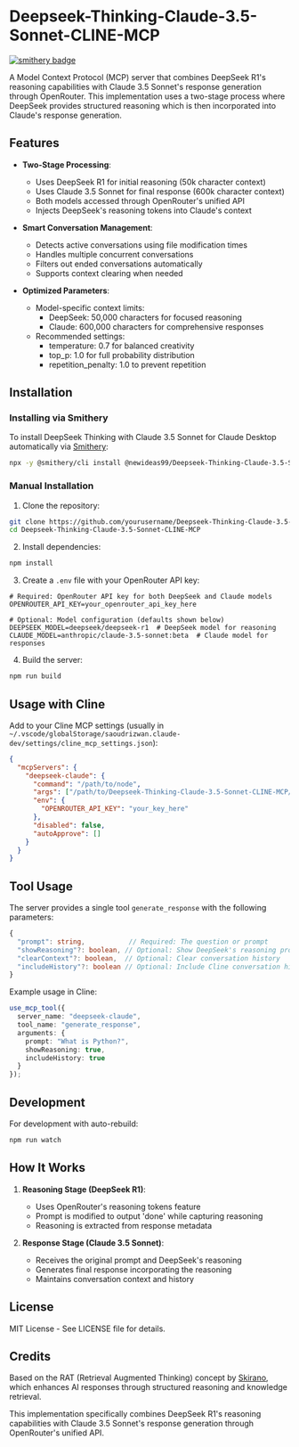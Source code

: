 # Deepseek-Thinking-Claude-3.5-Sonnet-CLINE-MCP

[![smithery badge](https://smithery.ai/badge/@newideas99/Deepseek-Thinking-Claude-3.5-Sonnet-CLINE-MCP)](https://smithery.ai/server/@newideas99/Deepseek-Thinking-Claude-3.5-Sonnet-CLINE-MCP)

A Model Context Protocol (MCP) server that combines DeepSeek R1's reasoning capabilities with Claude 3.5 Sonnet's response generation through OpenRouter. This implementation uses a two-stage process where DeepSeek provides structured reasoning which is then incorporated into Claude's response generation.

## Features

- **Two-Stage Processing**:
  - Uses DeepSeek R1 for initial reasoning (50k character context)
  - Uses Claude 3.5 Sonnet for final response (600k character context)
  - Both models accessed through OpenRouter's unified API
  - Injects DeepSeek's reasoning tokens into Claude's context

- **Smart Conversation Management**:
  - Detects active conversations using file modification times
  - Handles multiple concurrent conversations
  - Filters out ended conversations automatically
  - Supports context clearing when needed

- **Optimized Parameters**:
  - Model-specific context limits:
    * DeepSeek: 50,000 characters for focused reasoning
    * Claude: 600,000 characters for comprehensive responses
  - Recommended settings:
    * temperature: 0.7 for balanced creativity
    * top_p: 1.0 for full probability distribution
    * repetition_penalty: 1.0 to prevent repetition

## Installation

### Installing via Smithery

To install DeepSeek Thinking with Claude 3.5 Sonnet for Claude Desktop automatically via [Smithery](https://smithery.ai/server/@newideas99/Deepseek-Thinking-Claude-3.5-Sonnet-CLINE-MCP):

```bash
npx -y @smithery/cli install @newideas99/Deepseek-Thinking-Claude-3.5-Sonnet-CLINE-MCP --client claude
```

### Manual Installation
1. Clone the repository:
```bash
git clone https://github.com/yourusername/Deepseek-Thinking-Claude-3.5-Sonnet-CLINE-MCP.git
cd Deepseek-Thinking-Claude-3.5-Sonnet-CLINE-MCP
```

2. Install dependencies:
```bash
npm install
```

3. Create a `.env` file with your OpenRouter API key:
```env
# Required: OpenRouter API key for both DeepSeek and Claude models
OPENROUTER_API_KEY=your_openrouter_api_key_here

# Optional: Model configuration (defaults shown below)
DEEPSEEK_MODEL=deepseek/deepseek-r1  # DeepSeek model for reasoning
CLAUDE_MODEL=anthropic/claude-3.5-sonnet:beta  # Claude model for responses
```

4. Build the server:
```bash
npm run build
```

## Usage with Cline

Add to your Cline MCP settings (usually in `~/.vscode/globalStorage/saoudrizwan.claude-dev/settings/cline_mcp_settings.json`):

```json
{
  "mcpServers": {
    "deepseek-claude": {
      "command": "/path/to/node",
      "args": ["/path/to/Deepseek-Thinking-Claude-3.5-Sonnet-CLINE-MCP/build/index.js"],
      "env": {
        "OPENROUTER_API_KEY": "your_key_here"
      },
      "disabled": false,
      "autoApprove": []
    }
  }
}
```

## Tool Usage

The server provides a single tool `generate_response` with the following parameters:

```typescript
{
  "prompt": string,           // Required: The question or prompt
  "showReasoning"?: boolean, // Optional: Show DeepSeek's reasoning process
  "clearContext"?: boolean,  // Optional: Clear conversation history
  "includeHistory"?: boolean // Optional: Include Cline conversation history
}
```

Example usage in Cline:
```typescript
use_mcp_tool({
  server_name: "deepseek-claude",
  tool_name: "generate_response",
  arguments: {
    prompt: "What is Python?",
    showReasoning: true,
    includeHistory: true
  }
});
```

## Development

For development with auto-rebuild:
```bash
npm run watch
```

## How It Works

1. **Reasoning Stage (DeepSeek R1)**:
   - Uses OpenRouter's reasoning tokens feature
   - Prompt is modified to output 'done' while capturing reasoning
   - Reasoning is extracted from response metadata

2. **Response Stage (Claude 3.5 Sonnet)**:
   - Receives the original prompt and DeepSeek's reasoning
   - Generates final response incorporating the reasoning
   - Maintains conversation context and history

## License

MIT License - See LICENSE file for details.

## Credits

Based on the RAT (Retrieval Augmented Thinking) concept by [Skirano](https://x.com/skirano/status/1881922469411643413), which enhances AI responses through structured reasoning and knowledge retrieval.

This implementation specifically combines DeepSeek R1's reasoning capabilities with Claude 3.5 Sonnet's response generation through OpenRouter's unified API.
